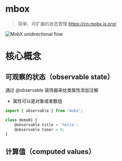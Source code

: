 
# mbox
> 简单、可扩展的状态管理
> https://cn.mobx.js.org/

![MobX unidirectional flow](https://cn.mobx.js.org/flow.png)

# 核心概念

## 可观察的状态（observable state）
通过 @observable 装饰器来给类属性添加注解
* 属性可以是对象或者数组
```ts
import { observable } from "mobx";

class demo01 {
	@observable title = 'hello';
	@observable timer = 0;
}
```

## 计算值（computed values）
```ts

```
<!--stackedit_data:
eyJoaXN0b3J5IjpbOTg3NTAxMTI0LDExNDY5MjEyOSwzNTc1MT
c5ODEsOTYyNjUyNjUzXX0=
-->